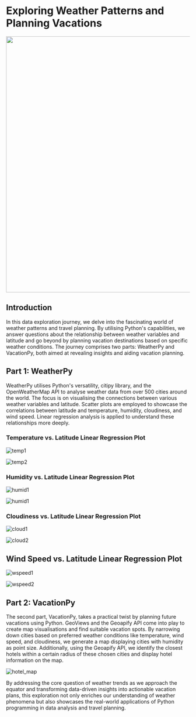 # Exploring Weather Patterns and Planning Vacations
<img src="images/world.jpg" width="1000" height="700">
 
## Introduction
In this data exploration journey, we delve into the fascinating world of weather patterns and travel planning. By utilising Python's capabilities, we answer questions about the relationship between weather variables and latitude and go beyond by planning vacation destinations based on specific weather conditions. The journey comprises two parts: WeatherPy and VacationPy, both aimed at revealing insights and aiding vacation planning.

## Part 1: WeatherPy
WeatherPy utilises Python's versatility, citipy library, and the OpenWeatherMap API to analyse weather data from over 500 cities around the world. The focus is on visualising the connections between various weather variables and latitude. Scatter plots are employed to showcase the correlations between latitude and temperature, humidity, cloudiness, and wind speed. Linear regression analysis is applied to understand these relationships more deeply.

### Temperature vs. Latitude Linear Regression Plot
![temp1](images/temp1.JPG)

![temp2](images/temp2.JPG)

### Humidity vs. Latitude Linear Regression Plot
![humid1](images/humid1.JPG)

![humid1](images/humid1.JPG)

### Cloudiness vs. Latitude Linear Regression Plot
![cloud1](images/cloud1.JPG)

![cloud2](images/cloud2.JPG)

## Wind Speed vs. Latitude Linear Regression Plot
![wspeed1](images/wspeed1.JPG)

![wspeed2](images/wspeed2.JPG)

## Part 2: VacationPy
The second part, VacationPy, takes a practical twist by planning future vacations using Python. GeoViews and the Geoapify API come into play to create map visualisations and find suitable vacation spots. By narrowing down cities based on preferred weather conditions like temperature, wind speed, and cloudiness, we generate a map displaying cities with humidity as point size. Additionally, using the Geoapify API, we identify the closest hotels within a certain radius of these chosen cities and display hotel information on the map.

![hotel_map](images/hotal_map.png)

By addressing the core question of weather trends as we approach the equator and transforming data-driven insights into actionable vacation plans, this exploration not only enriches our understanding of weather phenomena but also showcases the real-world applications of Python programming in data analysis and travel planning.
